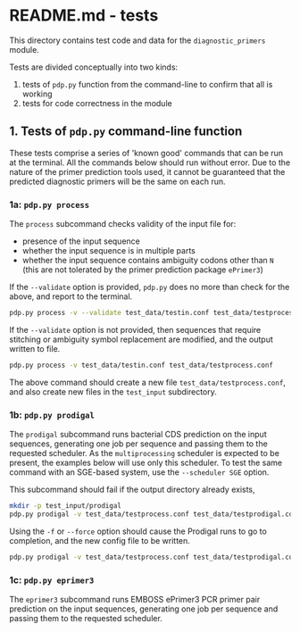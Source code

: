 # README.md - tests

This directory contains test code and data for the `diagnostic_primers` module.

Tests are divided conceptually into two kinds:

1. tests of `pdp.py` function from the command-line to confirm that all is working
2. tests for code correctness in the module

## 1. Tests of `pdp.py` command-line function

These tests comprise a series of 'known good' commands that can be run at the terminal. All the commands below should run without error. Due to the nature of the primer prediction tools used, it cannot be guaranteed that the predicted diagnostic primers will be the same on each run.

### 1a: `pdp.py process`

The `process` subcommand checks validity of the input file for:

* presence of the input sequence
* whether the input sequence is in multiple parts
* whether the input sequence contains ambiguity codons other than `N` (this are not tolerated by the primer prediction package `ePrimer3`)

If the `--validate` option is provided, `pdp.py` does no more than check for the above, and report to the terminal.

```bash
pdp.py process -v --validate test_data/testin.conf test_data/testprocess.conf
```

If the `--validate` option is not provided, then sequences that require stitching or ambiguity symbol replacement are modified, and the output written to file.

```bash
pdp.py process -v test_data/testin.conf test_data/testprocess.conf
```

The above command should create a new file `test_data/testprocess.conf`, and also create new files in the `test_input` subdirectory.

### 1b: `pdp.py prodigal`

The `prodigal` subcommand runs bacterial CDS prediction on the input sequences, generating one job per sequence and passing them to the requested scheduler. As the `multiprocessing` scheduler is expected to be present, the examples below will use only this scheduler. To test the same command with an SGE-based system, use the `--scheduler SGE` option.

This subcommand should fail if the output directory already exists,

```bash
mkdir -p test_input/prodigal
pdp.py prodigal -v test_data/testprocess.conf test_data/testprodigal.conf
```

Using the `-f` or `--force` option should cause the Prodigal runs to go to completion, and the new config file to be written.

```bash
pdp.py prodigal -v test_data/testprocess.conf test_data/testprodigal.conf -f
```

### 1c: `pdp.py eprimer3`

The `eprimer3` subcommand runs EMBOSS ePrimer3 PCR primer pair prediction on the input sequences, generating one job per sequence and passing them to the requested scheduler.
